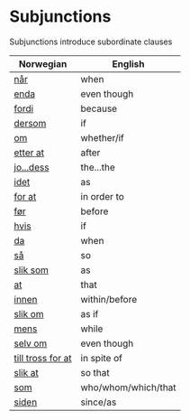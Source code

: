 # Subjunctions

Subjunctions introduce subordinate clauses

| Norwegian | English |
| --- | --- |
| [når](https://www.ordnett.no/search?language=no&phrase=når) | when |
| [enda](https://www.ordnett.no/search?language=no&phrase=enda) | even though |
| [fordi](https://www.ordnett.no/search?language=no&phrase=fordi) | because |
| [dersom](https://www.ordnett.no/search?language=no&phrase=dersom) | if |
| [om](https://www.ordnett.no/search?language=no&phrase=om) | whether/if |
| [etter at](https://www.ordnett.no/search?language=no&phrase=etter%20at) | after |
| [jo...dess](https://www.ordnett.no/search?language=no&phrase=jo...dess) | the...the |
| [idet](https://www.ordnett.no/search?language=no&phrase=idet) | as |
| [for at](https://www.ordnett.no/search?language=no&phrase=for%20at) | in order to |
| [før](https://www.ordnett.no/search?language=no&phrase=før) | before |
| [hvis](https://www.ordnett.no/search?language=no&phrase=hvis) | if |
| [da](https://www.ordnett.no/search?language=no&phrase=da) | when |
| [så](https://www.ordnett.no/search?language=no&phrase=så) | so |
| [slik som](https://www.ordnett.no/search?language=no&phrase=slik%20som) | as |
| [at](https://www.ordnett.no/search?language=no&phrase=at) | that |
| [innen](https://www.ordnett.no/search?language=no&phrase=innen) | within/before |
| [slik om](https://www.ordnett.no/search?language=no&phrase=slik%20om) | as if |
| [mens](https://www.ordnett.no/search?language=no&phrase=mens) | while |
| [selv om](https://www.ordnett.no/search?language=no&phrase=selv%20om) | even though |
| [till tross for at](https://www.ordnett.no/search?language=no&phrase=till%20tross%20for%20at) | in spite of |
| [slik at](https://www.ordnett.no/search?language=no&phrase=slik%20at) | so that |
| [som](https://www.ordnett.no/search?language=no&phrase=som) | who/whom/which/that |
| [siden](https://www.ordnett.no/search?language=no&phrase=siden) | since/as |


